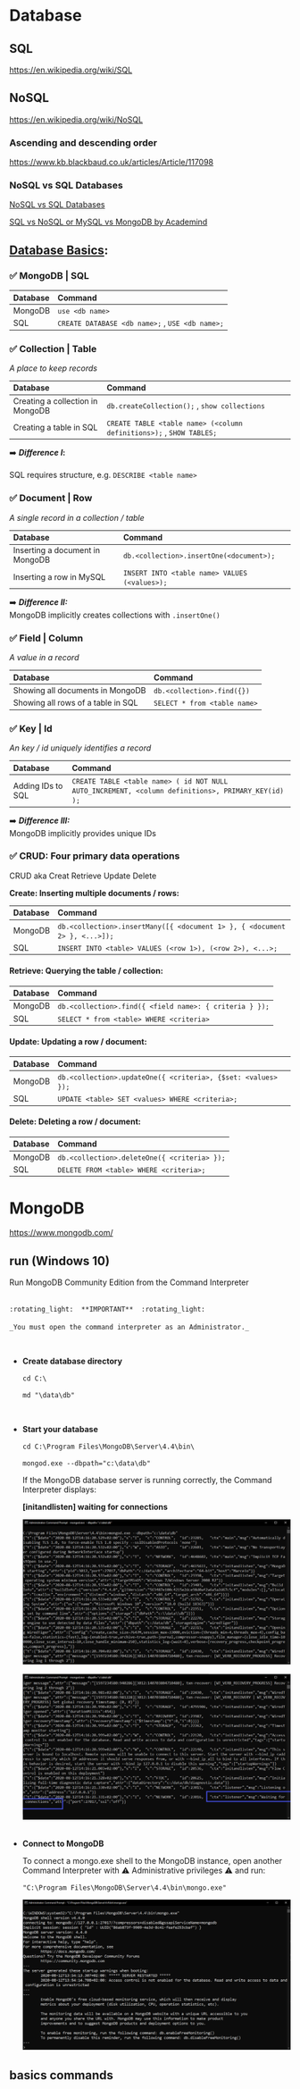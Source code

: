 # Database

## SQL

https://en.wikipedia.org/wiki/SQL  

## NoSQL

https://en.wikipedia.org/wiki/NoSQL  

### Ascending and descending order

https://www.kb.blackbaud.co.uk/articles/Article/117098  

### NoSQL vs SQL Databases

[NoSQL vs SQL Databases](https://www.mongodb.com/nosql-explained/nosql-vs-sql)  

[SQL vs NoSQL or MySQL vs MongoDB by Academind](https://www.youtube.com/watch?v=ZS_kXvOeQ5Y)  

## [**Database Basics**](https://github.com/FBw-26/lessons/blob/master/MongoDB.md):

### :white_check_mark: MongoDB | SQL

|Database|Command|
|:-------|:------|
|MongoDB |`use <db name>`|
|SQL     |`CREATE DATABASE <db name>;` , `USE <db name>;`|

### :white_check_mark: Collection | Table

_A place to keep records_  

|Database|Command|
|:-------|:------|
|Creating a collection in MongoDB|`db.createCollection();` , `show collections`|
|Creating a table in SQL|`CREATE TABLE <table name> (<column definitions>);` , `SHOW TABLES;`|

:arrow_right: **_Difference I_:**  <br><br>
SQL requires structure, e.g. `DESCRIBE <table name>`  

### :white_check_mark: Document | Row

_A single record in a collection / table_  

|Database|Command|
|:-------|:------|
|Inserting a document in MongoDB|`db.<collection>.insertOne(<document>);`|
|Inserting a row in MySQL|`INSERT INTO <table name> VALUES (<values>);`|

:arrow_right: **_Difference II:_**  
MongoDB implicitly creates collections with `.insertOne()`  

### :white_check_mark: Field | Column

_A value in a record_  

|Database|Command|
|:-------|:------|
|Showing all documents in MongoDB|`db.<collection>.find({})`|
|Showing all rows of a table in SQL|`SELECT * from <table name>`|

### :white_check_mark: Key | Id

_An key / id uniquely identifies a record_  

|Database|Command|
|:-------|:------|
|Adding IDs to SQL|`CREATE TABLE <table name> ( id NOT NULL AUTO_INCREMENT, <column definitions>, PRIMARY_KEY(id) );`|

:arrow_right: **_Difference III:_**  
MongoDB implicitly provides unique IDs  

### :white_check_mark: CRUD: Four primary data operations

CRUD aka Creat Retrieve Update Delete  

**Create: Inserting multiple documents / rows:**

|Database|Command|
|:-------|:------|
|MongoDB |`db.<collection>.insertMany([{ <document 1> }, { <document 2> }, <...>]);`|
|SQL     |`INSERT INTO <table> VALUES (<row 1>), (<row 2>), <...>;`|

#### Retrieve: Querying the table / collection:

|Database|Command|
|:-------|:------|
|MongoDB |`db.<collection>.find({ <field name>: { criteria } });`|
|SQL     |`SELECT * from <table> WHERE <criteria>`|

#### Update: Updating a row / document:

|Database|Command|
|:-------|:------|
|MongoDB |`db.<collection>.updateOne({ <criteria>, {$set: <values> });`|
|SQL     |`UPDATE <table> SET <values> WHERE <criteria>;`|

#### Delete: Deleting a row / document:

|Database|Command|
|:-------|:------|
|MongoDB |`db.<collection>.deleteOne({ <criteria> });`|
|SQL     |`DELETE FROM <table> WHERE <criteria>;`|

# MongoDB

https://www.mongodb.com/  

## run (Windows 10)

Run MongoDB Community Edition from the Command Interpreter<br><br>

    :rotating_light:  **IMPORTANT**  :rotating_light:

    _You must open the command interpreter as an Administrator._

<br>

* **Create database directory**

    ```
    cd C:\
    ```

    ```
    md "\data\db"
    ```
<br>

* **Start your database**

    ```
    cd C:\Program Files\MongoDB\Server\4.4\bin\
    ```

    ```
    mongod.exe --dbpath="c:\data\db"
    ```

    If the MongoDB database server is running correctly, the Command Interpreter displays:  

    **[initandlisten] waiting for connections**  

    ![screenshot1](./readme/screenshot1.png)

    ![screenshot2](./readme/screenshot2.png)
<br><br>

* **Connect to MongoDB**

    To connect a mongo.exe shell to the MongoDB instance, open another Command Interpreter with :warning: Administrative privileges :warning: and run:

    ````
    "C:\Program Files\MongoDB\Server\4.4\bin\mongo.exe"
    ````

    ![screenshot3](./readme/screenshot3.png)

## basics commands


